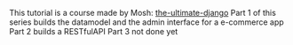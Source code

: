 This tutorial is a course made by Mosh: [the-ultimate-django](https://codewithmosh.com/courses/the-ultimate-django-part1)
Part 1 of this series builds the datamodel and the admin interface for a e-commerce app
Part 2 builds a RESTfulAPI
Part 3 not done yet
